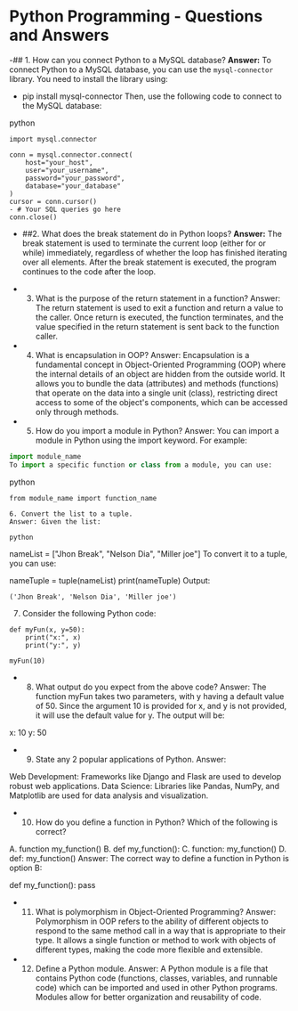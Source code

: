   # Python Programming - Questions and Answers

-## 1. How can you connect Python to a MySQL database?
 **Answer:**
 To connect Python to a MySQL database, you can use the `mysql-connector` library. You need to install the library using:

- pip install mysql-connector
  Then, use the following code to connect to the MySQL database:

 python
 ```
 import mysql.connector

 conn = mysql.connector.connect(
     host="your_host",
     user="your_username",
     password="your_password",
     database="your_database"
 )
 cursor = conn.cursor()
- # Your SQL queries go here
 conn.close()
```
- ##2. What does the break statement do in Python loops?
 **Answer:** The break statement is used to terminate the current loop (either for or while) immediately, regardless of whether the loop has finished iterating over all elements. After the break statement is executed, the program 
 continues to the code after the loop.

- 3. What is the purpose of the return statement in a function?
 Answer: The return statement is used to exit a function and return a value to the caller. Once return is executed, the function terminates, and the value specified in the return statement is sent back to the function caller.

- 4. What is encapsulation in OOP?
 Answer: Encapsulation is a fundamental concept in Object-Oriented Programming (OOP) where the internal details of an object are hidden from the outside world. It allows you to bundle the data (attributes) and methods (functions) that 
 operate on the data into a single unit (class), restricting direct access to some of the object's components, which can be accessed only through methods.

- 5. How do you import a module in Python?
 Answer: You can import a module in Python using the import keyword. For example:

```python
import module_name
To import a specific function or class from a module, you can use:
```
python
```
from module_name import function_name

6. Convert the list to a tuple.
Answer: Given the list:

python
```
nameList = ["Jhon Break", "Nelson Dia", "Miller joe"]
To convert it to a tuple, you can use:



nameTuple = tuple(nameList)
print(nameTuple)
Output:
```
('Jhon Break', 'Nelson Dia', 'Miller joe')
```
7. Consider the following Python code:
```
def myFun(x, y=50):
    print("x:", x)
    print("y:", y)

myFun(10)
```
- 8. What output do you expect from the above code?
 Answer: The function myFun takes two parameters, with y having a default value of 50. Since the argument 10 is provided for x, and y is not provided, it will use the default value for y. The output will be:

x: 10
y: 50

- 9. State any 2 popular applications of Python.
 Answer:

 Web Development: Frameworks like Django and Flask are used to develop robust web applications.
 Data Science: Libraries like Pandas, NumPy, and Matplotlib are used for data analysis and visualization.
- 10. How do you define a function in Python?
 Which of the following is correct?

 A. function my_function()
 B. def my_function():
 C. function: my_function()
 D. def: my_function()
 Answer: The correct way to define a function in Python is option B:

def my_function():
    pass
- 11. What is polymorphism in Object-Oriented Programming?
 Answer: Polymorphism in OOP refers to the ability of different objects to respond to the same method call in a way that is appropriate to their type. It allows a single function or method to work with objects of different types, making 
 the code more flexible and extensible.

- 12. Define a Python module.
 Answer: A Python module is a file that contains Python code (functions, classes, variables, and runnable code) which can be imported and used in other Python programs. Modules allow for better organization and reusability of code.
